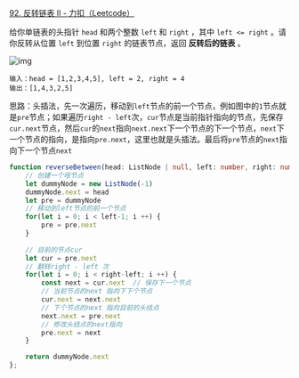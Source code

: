 [92. 反转链表 II - 力扣（Leetcode）](https://leetcode.cn/problems/reverse-linked-list-ii/submissions/404771346/)

给你单链表的头指针 `head` 和两个整数 `left` 和 `right` ，其中 `left <= right` 。请你反转从位置 `left` 到位置 `right` 的链表节点，返回 **反转后的链表** 。

![img](https://assets.leetcode.com/uploads/2021/02/19/rev2ex2.jpg)

```
输入：head = [1,2,3,4,5], left = 2, right = 4
输出：[1,4,3,2,5]
```

思路：头插法，先一次遍历，移动到`left`节点的前一个节点，例如图中的`1`节点就是`pre`节点；如果遍历`right - left`次，`cur`节点是当前指针指向的节点，先保存`cur.next`节点，然后`cur`的`next`指向`next.next`下一个节点的下一个节点，`next`下一个节点的指向，是指向`pre.next`，这里也就是头插法。最后将`pre`节点的`next`指向下一个节点`next`

```typescript
function reverseBetween(head: ListNode | null, left: number, right: number): ListNode | null {
  	// 创建一个哑节点
    let dummyNode = new ListNode(-1)
    dummyNode.next = head
    let pre = dummyNode
    // 移动到left节点的前一个节点
    for(let i = 0; i < left-1; i ++) {
        pre = pre.next
    }
		
  	// 目前的节点cur
    let cur = pre.next
    // 翻转right - left 次
    for(let i = 0; i < right-left; i ++) {
        const next = cur.next  // 保存下一个节点
        // 当前节点的next 指向下下个节点
        cur.next = next.next
      	// 下个节点的next 指向目前的头结点
        next.next = pre.next
      	// 修改头结点的next指向
        pre.next = next
    }

    return dummyNode.next
};
```

